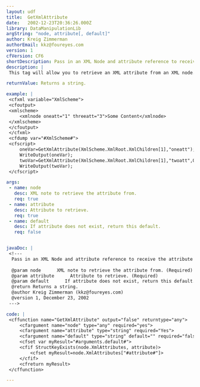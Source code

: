 ```yaml
---
layout: udf
title:  GetXmlAttribute
date:   2002-12-23T20:36:26.000Z
library: DataManipulationLib
argString: "node, attribute[, default]"
author: Kreig Zimmerman
authorEmail: kkz@foureyes.com
version: 1
cfVersion: CF6
shortDescription: Pass in an XML Node and attribute reference to receive the attribute's value.
description: |
 This tag will allow you to retrieve an XML attribute from an XML node. Furthermore, if you are in the habit of needing default values in case the attribute's value is empty or the attribute does not exist, you can specify that as well.

returnValue: Returns a string.

example: |
 <cfxml variable="XmlScheme">
 <cfoutput>
 <xmlscheme>
     <xmlnode oneatt="1" threeatt="3">Some Content</xmlnode>
 </xmlscheme>
 </cfoutput>
 </cfxml>
 <cfdump var="#XmlScheme#">
 <cfscript>
     oneVar=GetXmlAttribute(XmlScheme.XmlRoot.XmlChildren[1],"oneatt");
     WriteOutput(oneVar);
     twoVar=GetXmlAttribute(XmlScheme.XmlRoot.XmlChildren[1],"twoatt",0);
     WriteOutput(twoVar);
 </cfscript>

args:
 - name: node
   desc: XML note to retrieve the attribute from.
   req: true
 - name: attribute
   desc: Attribute to retrieve.
   req: true
 - name: default
   desc: If attribute does not exist, return this default.
   req: false


javaDoc: |
 <!---
  Pass in an XML Node and attribute reference to receive the attribute's value.
  
  @param node      XML note to retrieve the attribute from. (Required)
  @param attribute      Attribute to retrieve. (Required)
  @param default      If attribute does not exist, return this default. (Optional)
  @return Returns a string. 
  @author Kreig Zimmerman (kkz@foureyes.com) 
  @version 1, December 23, 2002 
 --->

code: |
 <cffunction name="GetXmlAttribute" output="false" returntype="any">
     <cfargument name="node" type="any" required="yes">
     <cfargument name="attribute" type="string" required="Yes">
     <cfargument name="default" type="string" default="" required="false">
     <cfset var myResult="#arguments.default#">
     <cfif StructKeyExists(node.XmlAttributes, attribute)>
         <cfset myResult=node.XmlAttributes["#attribute#"]>
     </cfif>
     <cfreturn myResult>
 </cffunction>

---
```


